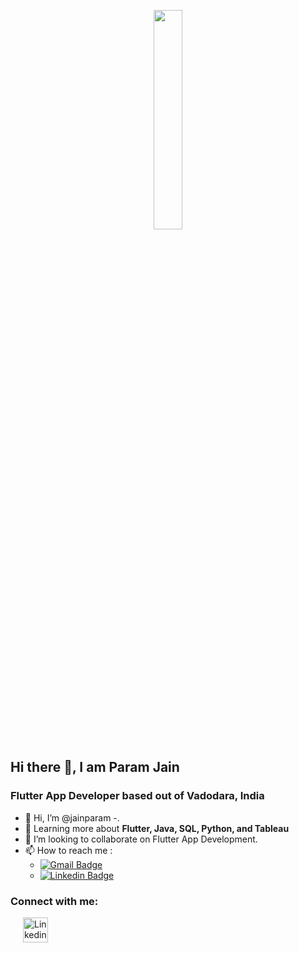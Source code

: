 <p align="center">
 <img src="https://media3.giphy.com/media/v1.Y2lkPTc5MGI3NjExZHJwaXNqbGN1bmd0aWVsZmptcG8wb3JjMmRpeXRoOTd5NjhwbWN1eiZlcD12MV9pbnRlcm5hbF9naWZfYnlfaWQmY3Q9Zw/Vbtc9VG51NtzT1Qnv1/giphy.gif?cid=ecf05e47m3vacsts5fthipjgu8wbhnjcvztklh15knw54iq4&ep=v1_gifs_search&rid=giphy.gif&ct=g" width="30%" height="30%" />
</p>

<h2 >Hi there 👋, I am Param Jain</h2>
<h3 >Flutter App Developer based out of Vadodara, India</h3>

- 👋 Hi, I’m @jainparam -.
- 🌱 Learning more about **Flutter, Java, SQL, Python, and Tableau** 
- 💞️ I’m looking to collaborate on Flutter App Development.
- 📫 How to reach me :
  * [![Gmail Badge](https://img.shields.io/badge/-paramjain1920@gmail.com-c14438?style=plastic&logo=Gmail&logoColor=white&link=mailto:chatterjeeu7@gmail.com)](mailto:paramjain1920@gmail.com)
  * [![Linkedin Badge](https://img.shields.io/badge/-paramjain-ffffff?style=plastic&logo=Linkedin&logoColor=blue&link=mailto:chatterjeeu7@gmail.com)](https://www.linkedin.com/in/param-jain-/)

<h3 align="left">Connect with me:</h3>
<p align="left" >
<a href="https://www.linkedin.com/in/param-jain-/" target="blank"><img hspace ="20" align="center" src="https://www.vectorlogo.zone/logos/linkedin/linkedin-tile.svg" alt="Linkedin" height="40" width="40" /></a>
</p>




<!---
jainparam/jainparam is a ✨ special ✨ repository because its `README.md` (this file) appears on your GitHub profile.
You can click the Preview link to take a look at your changes.
--->
